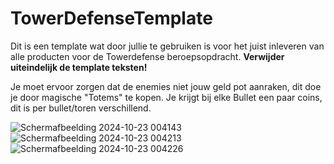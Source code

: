 # TowerDefenseTemplate
Dit is een template wat door jullie te gebruiken is voor het juist inleveren van alle producten voor de Towerdefense beroepsopdracht. **Verwijder uiteindelijk de template teksten!**

Je moet ervoor zorgen dat de enemies niet jouw geld pot aanraken, dit doe je door magische "Totems" te kopen. Je krijgt bij elke Bullet een paar coins, dit is per bullet/toren verschillend.


![Schermafbeelding 2024-10-23 004143](https://github.com/user-attachments/assets/62832e39-d562-4fa3-8c15-a8a4e9c536e9)
![Schermafbeelding 2024-10-23 004213](https://github.com/user-attachments/assets/ecc036ae-2f6a-49bb-9a44-2d6c0a0ac417)
![Schermafbeelding 2024-10-23 004226](https://github.com/user-attachments/assets/2b9d5371-3d26-4baf-af3e-ede4ae53a246)






